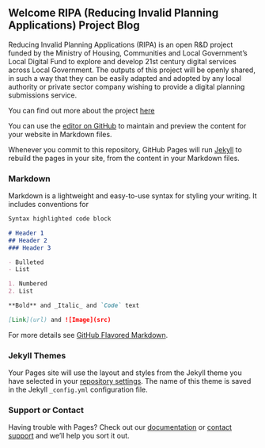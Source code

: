 ## Welcome RIPA (Reducing Invalid Planning Applications) Project Blog

Reducing Invalid Planning Applications (RIPA) is an open R&D project funded by the Ministry of Housing, Communities and Local Government’s Local Digital Fund to explore and develop 21st century digital services across Local Government. The outputs of this project will be openly shared, in such a way that they can be easily adapted and adopted by any local authority or private sector company wishing to provide a digital planning submissions service.

You can find out more about the project [here](https://www.ripa.digital/)

You can use the [editor on GitHub](https://github.com/RIPA-DigitalPlanning/RIPA-DigitalPlanning.github.io/edit/master/index.md) to maintain and preview the content for your website in Markdown files.

Whenever you commit to this repository, GitHub Pages will run [Jekyll](https://jekyllrb.com/) to rebuild the pages in your site, from the content in your Markdown files.

### Markdown

Markdown is a lightweight and easy-to-use syntax for styling your writing. It includes conventions for

```markdown
Syntax highlighted code block

# Header 1
## Header 2
### Header 3

- Bulleted
- List

1. Numbered
2. List

**Bold** and _Italic_ and `Code` text

[Link](url) and ![Image](src)
```

For more details see [GitHub Flavored Markdown](https://guides.github.com/features/mastering-markdown/).

### Jekyll Themes

Your Pages site will use the layout and styles from the Jekyll theme you have selected in your [repository settings](https://github.com/RIPA-DigitalPlanning/RIPA-DigitalPlanning.github.io/settings). The name of this theme is saved in the Jekyll `_config.yml` configuration file.

### Support or Contact

Having trouble with Pages? Check out our [documentation](https://help.github.com/categories/github-pages-basics/) or [contact support](https://github.com/contact) and we’ll help you sort it out. 
